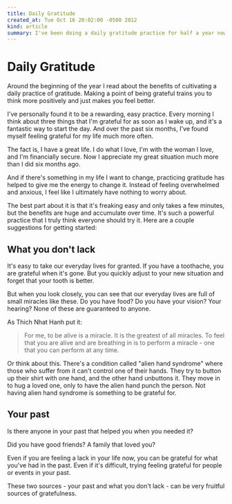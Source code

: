 ```yaml
---
title: Daily Gratitude
created_at: Tue Oct 16 20:02:00 -0500 2012
kind: article
summary: I've been doing a daily gratitude practice for half a year now and have found it very useful. Here are some suggestions for your own practice.
---
```


# Daily Gratitude

Around the beginning of the year I read about the benefits of
cultivating a daily practice of gratitude. Making a point of being
grateful trains you to think more positively and just makes you feel
better.

I've personally found it to be a rewarding, easy practice. Every
morning I think about three things that I'm grateful for as soon as I
wake up, and it's a fantastic way to start the day. And over the past
six months, I've found myself feeling grateful for my life much more
often.

The fact is, I have a great life. I do what I love, I'm with the woman
I love, and I'm financially secure. Now I appreciate my great
situation much more than I did six months ago.

And if there's something in my life I want to change, practicing
gratitude has helped to give me the energy to change it. Instead of
feeling overwhelmed and anxious, I feel like I ultimately have nothing
to worry about.

The best part about it is that it's freaking easy and only takes a few
minutes, but the benefits are huge and accumulate over time. It's
such a powerful practice that I truly think everyone should try it.
Here are a couple suggestions for getting started:

## What you don't lack

It's easy to take our everyday lives for granted. If you have a
toothache, you are grateful when it's gone. But you quickly adjust to
your new situation and forget that your tooth is better.

But when you look closely, you can see that our everyday lives are
full of small miracles like these. Do you have food? Do you have your
vision? Your hearing? None of these are guaranteed to anyone.

As Thich Nhat Hanh put it:

> For me, to be alive is a miracle. It is the greatest of all
> miracles. To feel that you are alive and are breathing in is to
> perform a miracle - one that you can perform at any time.

Or think about this. There's a condition called "alien hand syndrome"
where those who suffer from it can't control one of their hands. They
try to button up their shirt with one hand, and the other hand
unbuttons it. They move in to hug a loved one, only to have the alien
hand punch the person. Not having alien hand syndrome is something to
be grateful for.

## Your past

Is there anyone in your past that helped you when you needed it?

Did you have good friends? A family that loved you?

Even if you are feeling a lack in your life now, you can be grateful
for what you've had in the past. Even if it's difficult, trying
feeling grateful for people or events in your past.

These two sources - your past and what you don't lack - can be very
fruitful sources of gratefulness.
